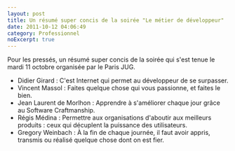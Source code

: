 ```yaml
---
layout: post
title: Un résumé super concis de la soirée "Le métier de développeur"
date: 2011-10-12 04:06:49
category: Professionnel
noExcerpt: true
---
```


Pour les pressés, un résumé super concis de la soirée qui s'est tenue le mardi 11 octobre organisée par le Paris JUG.

 - Didier Girard : C'est Internet qui permet au développeur de se surpasser.
 - Vincent Massol : Faites quelque chose qui vous passionne, et faites le bien.
 - Jean Laurent de Morlhon : Apprendre à s'améliorer chaque jour grâce au Software Craftmanship.
 - Régis Médina : Permettre aux organisations d'aboutir aux meilleurs produits : ceux qui décuplent la puissance des
   utilisateurs.
 - Gregory Weinbach : À la fin de chaque journée, il faut avoir appris, transmis ou réalisé quelque chose dont on est
   fier.
